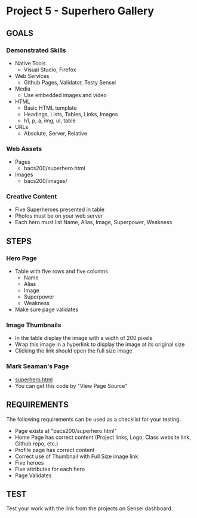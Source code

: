 # Project 5 - Superhero Gallery

## GOALS

### Demonstrated Skills

* Native Tools
    * Visual Studio, Firefox
* Web Services
    * Github Pages, Validator, Testy Sensei
* Media
    * Use embedded images and video
* HTML
    * Basic HTML template
    * Headings, Lists, Tables, Links, Images
    * h1, p, a, img, ul, table
* URLs
    * Absolute, Server, Relative


### Web Assets
* Pages
    * bacs200/superhero.html
* Images
    * bacs200/images/
    

### Creative Content
* Five Superheroes presented in table
* Photos must be on your web server
* Each hero must list Name, Alias, Image, Superpower, Weakness



## STEPS

### Hero Page
* Table with five rows and five columns
    * Name
    * Alias
    * Image
    * Superpower
    * Weakness
* Make sure page validates


### Image Thumbnails
* In the table display the image with a width of 200 pixels
* Wrap this image in a hyperlink to display the image at its original size
* Clicking the link should open the full size image


### Mark Seaman's Page
* [superhero.html](https://mark-seaman.github.io/bacs200/superhero.html)
* You can get this code by "View Page Source"



## REQUIREMENTS

The following requirements can be used as a checklist for your testing.

* Page exists at "bacs200/superhero.html"
* Home Page has correct content (Project links, Logo, Class website link, Github repo, etc.)
* Profile page has correct content
* Correct use of Thumbnail with Full Size image link
* Five heroes
* Five attributes for each hero
* Page Validates



## TEST

Test your work with the link from the projects on Sensei dashboard.

